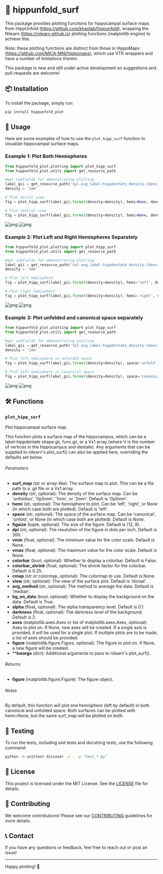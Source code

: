 # 🧠 hippunfold_surf

This package provides plotting functions for hippocampal surface maps from HippUnfold (https://github.com/khanlab/hippunfold), 
wrapping the Nilearn (https://nilearn.github.io) plotting functions (matplotlib engine) to achieve this. 

Note: these plotting functions are distinct from those in HippoMaps (https://github.com/MICA-MNI/hippomaps), which use 
VTK wrappers and have a number of limitations therein. 

This package is new and still under active development so suggestions and pull-requests are welcome!


## 📦 Installation

To install the package, simply run:

```sh
pip install hippunfold_plot
```

## 🚀 Usage

Here are some examples of how to use the `plot_hipp_surf` function to visualize hippocampal surface maps.

### Example 1: Plot Both Hemispheres

```python
from hippunfold_plot.plotting import plot_hipp_surf
from hippunfold_plot.utils import get_resource_path

#get subfields for demonstrating plotting
label_gii = get_resource_path('tpl-avg_label-hippdentate_density-{density}_subfields.label.gii')
density = '1mm'

# Plot dorsal view
fig = plot_hipp_surf(label_gii.format(density=density), hemi=None, density=density, view='dorsal')

# Plot ventral view
fig = plot_hipp_surf(label_gii.format(density=density), hemi=None, density=density, view='ventral')

```
![png](docs/example1_0.png)
![png](docs/example1_1.png)
    
### Example 2: Plot Left and Right Hemispheres Separately

```python
from hippunfold_plot.plotting import plot_hipp_surf
from hippunfold_plot.utils import get_resource_path

#get subfields for demonstrating plotting
label_gii = get_resource_path('tpl-avg_label-hippdentate_density-{density}_subfields.label.gii')
density = '1mm'

# Plot left hemisphere
fig = plot_hipp_surf(label_gii.format(density=density), hemi='left', density=density, view='dorsal')

# Plot right hemisphere
fig = plot_hipp_surf(label_gii.format(density=density), hemi='right', density=density, view='dorsal')

```
    
![png](docs/example2_0.png)
![png](docs/example2_1.png)

### Example 3: Plot unfolded and canonical space separately

```python
from hippunfold_plot.plotting import plot_hipp_surf
from hippunfold_plot.utils import get_resource_path

#get subfields for demonstrating plotting
label_gii = get_resource_path('tpl-avg_label-hippdentate_density-{density}_subfields.label.gii')
density = '1mm'

# Plot left hemisphere in unfolded space
fig = plot_hipp_surf(label_gii.format(density=density), space='unfold', density=density, view='dorsal')

# Plot left hemisphere in canonical space
fig = plot_hipp_surf(label_gii.format(density=density), space='canonical', density=density, view='dorsal')
```
    
![png](docs/example3_0.png)
![png](docs/example3_1.png)

## 🛠️ Functions

### `plot_hipp_surf`

Plot hippocampal surface map.

This function plots a surface map of the hippocampus, which can be a label-hippdentate shape.gii, func.gii, or a Vx1 array 
(where V is the number of vertices in the hippocampus and dentate). Any arguments that can be supplied to nilearn's plot_surf() 
can also be applied here, overriding the defaults set below.

###### Parameters
 - **surf_map** (str or array-like):
   The surface map to plot. This can be a file path to a .gii file or a Vx1 array.
 - **density** (str, optional):
   The density of the surface map. Can be 'unfoldiso', '0p5mm', '1mm', or '2mm'. Default is '0p5mm'.
 - **hemi** (str, optional):
   The hemisphere to plot. Can be 'left', 'right', or None (in which case both are plotted). Default is 'left'.
 - **space** (str, optional):
   The space of the surface map. Can be 'canonical', 'unfold', or None (in which case both are plotted). Default is None.
 - **figsize** (tuple, optional):
   The size of the figure. Default is (12, 8).
 - **dpi** (int, optional):
   The resolution of the figure in dots per inch. Default is 300.
 - **vmin** (float, optional):
   The minimum value for the color scale. Default is None.
 - **vmax** (float, optional):
   The maximum value for the color scale. Default is None.
 - **colorbar** (bool, optional):
   Whether to display a colorbar. Default is False.
 - **colorbar_shrink** (float, optional):
   The shrink factor for the colorbar. Default is 0.25.
 - **cmap** (str or colormap, optional):
   The colormap to use. Default is None.
 - **view** (str, optional):
   The view of the surface plot. Default is 'dorsal'.
 - **avg_method** (str, optional):
   The method to average the data. Default is 'median'.
 - **bg_on_data** (bool, optional):
   Whether to display the background on the data. Default is True.
 - **alpha** (float, optional):
   The alpha transparency level. Default is 0.1.
 - **darkness** (float, optional):
   The darkness level of the background. Default is 2.
 - **axes** (matplotlib.axes.Axes or list of matplotlib.axes.Axes, optional):
   Axes to plot on. If None, new axes will be created. If a single axis is provided, it will be used for a single plot.
   If multiple plots are to be made, a list of axes should be provided.
 - **figure** (matplotlib.figure.Figure, optional):
   The figure to plot on. If None, a new figure will be created.
 - ****kwargs** (dict):
   Additional arguments to pass to nilearn's plot_surf().

###### Returns
 - **figure** (matplotlib.figure.Figure):
   The figure object.

###### Notes
By default, this function will plot one hemisphere (left by default) in both canonical and unfolded space.
Both surfaces can be plotted with hemi=None, but the same surf_map will be plotted on both.
## 🧪 Testing

To run the tests, including unit tests and docstring tests, use the following command:

```sh
python -m unittest discover -s . -p "test_*.py"
```

## 📄 License

This project is licensed under the MIT License. See the [LICENSE](LICENSE) file for details.

## 🙌 Contributing

We welcome contributions! Please see our [CONTRIBUTING](CONTRIBUTING.md) guidelines for more details.

## 📞 Contact

If you have any questions or feedback, feel free to reach out or post an issue!

---

Happy plotting! 🎉
